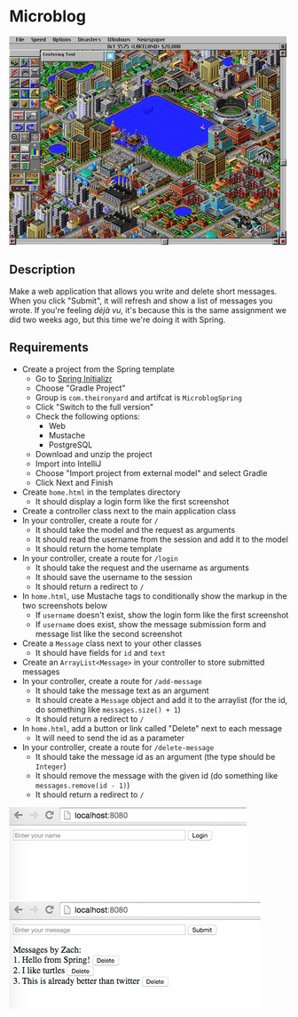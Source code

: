 # Microblog

![screenshot](screenshot.png)

## Description

Make a web application that allows you write and delete short messages. When you click "Submit", it will refresh and show a list of messages you wrote. If you're feeling *déjà vu*, it's because this is the same assignment we did two weeks ago, but this time we're doing it with Spring.

## Requirements

* Create a project from the Spring template
  * Go to [Spring Initializr](https://start.spring.io/)
  * Choose "Gradle Project"
  * Group is `com.theironyard` and artifcat is `MicroblogSpring`
  * Click "Switch to the full version"
  * Check the following options:
    * Web
    * Mustache
    * PostgreSQL
  * Download and unzip the project
  * Import into IntelliJ
  * Choose "Import project from external model" and select Gradle
  * Click Next and Finish
* Create `home.html` in the templates directory
  * It should display a login form like the first screenshot
* Create a controller class next to the main application class
* In your controller, create a route for `/`
  * It should take the model and the request as arguments
  * It should read the username from the session and add it to the model
  * It should return the home template
* In your controller, create a route for `/login`
  * It should take the request and the username as arguments
  * It should save the username to the session
  * It should return a redirect to `/`
* In `home.html`, use Mustache tags to conditionally show the markup in the two screenshots below
  * If `username` doesn't exist, show the login form like the first screenshot
  * If `username` does exist, show the message submission form and message list like the second screenshot
* Create a `Message` class next to your other classes
  * It should have fields for `id` and `text`
* Create an `ArrayList<Message>` in your controller to store submitted messages
* In your controller, create a route for `/add-message`
  * It should take the message text as an argument
  * It should create a `Message` object and add it to the arraylist (for the id, do something like `messages.size() + 1`)
  * It should return a redirect to `/`
* In `home.html`, add a button or link called "Delete" next to each message
  * It will need to send the id as a parameter
* In your controller, create a route for `/delete-message`
  * It should take the message id as an argument (the type should be `Integer`)
  * It should remove the message with the given id (do something like `messages.remove(id - 1)`)
  * It should return a redirect to `/`

![screenshot 1](screenshot1.png)
![screenshot 2](screenshot2.png)
